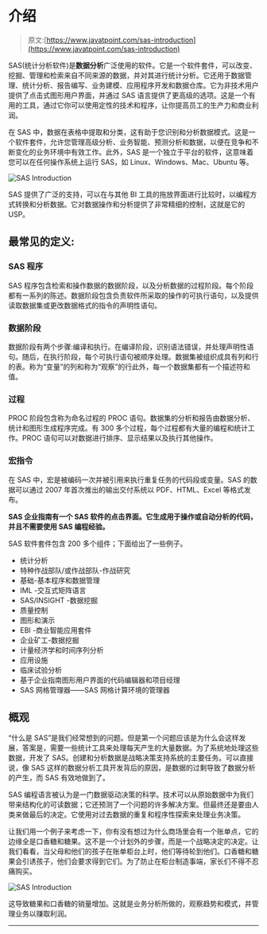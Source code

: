 # 介绍

> 原文:[https://www.javatpoint.com/sas-introduction](https://www.javatpoint.com/sas-introduction)

SAS(统计分析软件)是**数据分析**广泛使用的软件。它是一个软件套件，可以改变、挖掘、管理和检索来自不同来源的数据，并对其进行统计分析。它还用于数据管理、统计分析、报告编写、业务建模、应用程序开发和数据仓库。它为非技术用户提供了点击式图形用户界面，并通过 SAS 语言提供了更高级的选项。这是一个有用的工具，通过它你可以使用定性的技术和程序，让你提高员工的生产力和商业利润。

在 SAS 中，数据在表格中提取和分类，这有助于您识别和分析数据模式。这是一个软件套件，允许您管理高级分析、业务智能、预测分析和数据，以便在竞争和不断变化的业务环境中有效工作。此外，SAS 是一个独立于平台的软件，这意味着您可以在任何操作系统上运行 SAS，如 Linux、Windows、Mac、Ubuntu 等。

![SAS Introduction](../Images/af9c122cab805994b4332518f67459aa.png)

SAS 提供了广泛的支持，可以在与其他 BI 工具的拖放界面进行比较时，以编程方式转换和分析数据。它对数据操作和分析提供了非常精细的控制，这就是它的 USP。

## 最常见的定义:

### SAS 程序

SAS 程序包含检索和操作数据的数据阶段，以及分析数据的过程阶段。每个阶段都有一系列的陈述。数据阶段包含负责软件所采取的操作的可执行语句，以及提供读取数据集或更改数据格式的指令的声明性语句。

### 数据阶段

数据阶段有两个步骤:编译和执行。在编译阶段，识别语法错误，并处理声明性语句。随后，在执行阶段，每个可执行语句被顺序处理。数据集被组织成具有列和行的表。称为“变量”的列和称为“观察”的行此外，每一个数据集都有一个描述符和值。

### 过程

PROC 阶段包含称为命名过程的 PROC 语句。数据集的分析和报告由数据分析、统计和图形生成程序完成。有 300 多个过程，每个过程都有大量的编程和统计工作。PROC 语句可以对数据进行排序、显示结果以及执行其他操作。

### 宏指令

在 SAS 中，宏是被编码一次并被引用来执行重复任务的代码段或变量。SAS 的数据可以通过 2007 年首次推出的输出交付系统以 PDF、HTML、Excel 等格式发布。

**SAS 企业指南有一个 SAS 软件的点击界面。它生成用于操作或自动分析的代码，并且不需要使用 SAS 编程经验。**

SAS 软件套件包含 200 多个组件；下面给出了一些例子。

*   统计分析
*   特种作战部队/或作战部队-作战研究
*   基础-基本程序和数据管理
*   IML -交互式矩阵语言
*   SAS/INSIGHT -数据挖掘
*   质量控制
*   图形和演示
*   EBI -商业智能应用套件
*   企业矿工-数据挖掘
*   计量经济学和时间序列分析
*   应用设施
*   临床试验分析
*   基于企业指南图形用户界面的代码编辑器和项目经理
*   SAS 网格管理器——SAS 网格计算环境的管理器

## 概观

“什么是 SAS”是我们经常想到的问题。但是第一个问题应该是为什么会这样发展，答案是，需要一些统计工具来处理每天产生的大量数据。为了系统地处理这些数据，开发了 SAS。创建和分析数据是战略决策支持系统的主要任务。可以直接说，像 SAS 这样的数据分析工具开发背后的原因，是数据的过剩导致了数据分析的产生，而 SAS 有效地做到了。

SAS 编程语言被认为是一门数据驱动决策的科学。技术可以从原始数据中为我们带来结构化的可读数据；它还预测了一个问题的许多解决方案。但最终还是要由人类来做最后的决定。它使用对过去数据的重复和程序性探索来处理业务决策。

让我们用一个例子来考虑一下，你有没有想过为什么商场里会有一个账单点，它的边缘全是口香糖和糖果。这不是一个计划外的步骤，而是一个战略决定的决定。让我们看看，当父母和他们的孩子在账单柜台上时，他们等待轮到他们。口香糖和糖果会引诱孩子，他们会要求得到它们。为了防止在柜台制造事端，家长们不得不忍痛购买。

![SAS Introduction](../Images/c6908c75f94f8757589cf587d937268d.png)

这导致糖果和口香糖的销量增加。这就是业务分析所做的，观察趋势和模式，并管理业务以赚取利润。

* * *